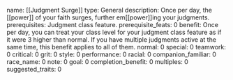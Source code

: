 name: [[Judgment Surge]]
type: General
description: Once per day, the [[power]] of your faith surges, further em[[power]]ing your judgments.
prerequisites: Judgment class feature.
prerequisite_feats: 0
benefit: Once per day, you can treat your class level for your judgment class feature as if it were 3 higher than normal. If you have multiple judgments active at the same time, this benefit applies to all of them.
normal: 0
special: 0
teamwork: 0
critical: 0
grit: 0
style: 0
performance: 0
racial: 0
companion_familiar: 0
race_name: 0
note: 0
goal: 0
completion_benefit: 0
multiples: 0
suggested_traits: 0
